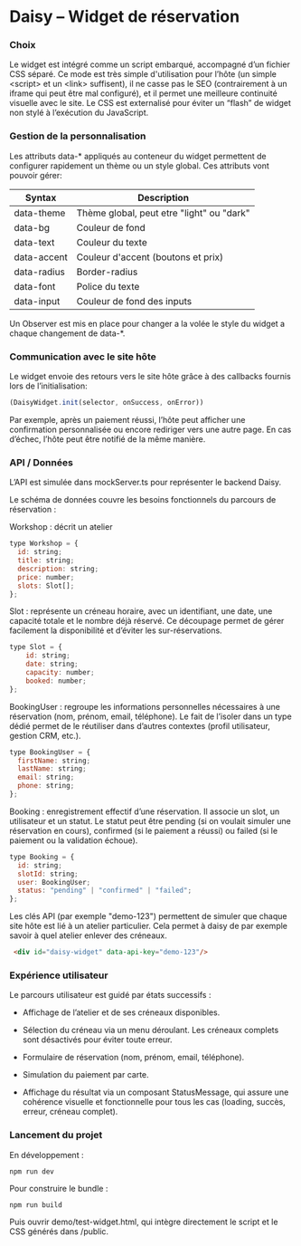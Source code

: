 # Daisy – Widget de réservation
### Choix

Le widget est intégré comme un script embarqué, accompagné d’un fichier CSS séparé. Ce mode est très simple d'utilisation pour l’hôte (un simple \<script\> et un \<link\> suffisent), il ne casse pas le SEO (contrairement à un iframe qui peut être mal configuré), et il permet une meilleure continuité visuelle avec le site. Le CSS est externalisé pour éviter un “flash” de widget non stylé à l’exécution du JavaScript.

### Gestion de la personnalisation

Les attributs data-* appliqués au conteneur du widget permettent de configurer rapidement un thème ou un style global.
Ces attributs vont pouvoir gérer:

| Syntax      | Description                |
|-------------|----------------------------|
| data-theme  | Thème  global, peut etre "light" ou "dark" |
| data-bg     | Couleur de fond      | 
| data-text   | Couleur du texte     | 
| data-accent | Couleur d'accent (boutons et prix) | 
| data-radius | Border-radius              | 
| data-font   | Police du texte            | 
| data-input  | Couleur de fond des inputs | 

Un Observer est mis en place pour changer a la volée le style du widget a chaque changement de data-*.

### Communication avec le site hôte

Le widget envoie des retours vers le site hôte grâce à des callbacks fournis lors de l’initialisation:
```js
(DaisyWidget.init(selector, onSuccess, onError))
```
Par exemple, après un paiement réussi, l’hôte peut afficher une confirmation personnalisée ou encore rediriger vers une autre page. En cas d’échec, l’hôte peut être notifié de la même manière.

### API / Données

L’API est simulée dans mockServer.ts pour représenter le backend Daisy.

Le schéma de données couvre les besoins fonctionnels du parcours de réservation :

Workshop : décrit un atelier
```js
type Workshop = {
  id: string;
  title: string;
  description: string;
  price: number;
  slots: Slot[];
};
```
Slot : représente un créneau horaire, avec un identifiant, une date, une capacité totale et le nombre déjà réservé. Ce découpage permet de gérer facilement la disponibilité et d’éviter les sur-réservations.
```js
type Slot = {
    id: string;
    date: string;
    capacity: number;
    booked: number;
};
```
BookingUser : regroupe les informations personnelles nécessaires à une réservation (nom, prénom, email, téléphone). Le fait de l’isoler dans un type dédié permet de le réutiliser dans d’autres contextes (profil utilisateur, gestion CRM, etc.).
```js
type BookingUser = {
  firstName: string;
  lastName: string;
  email: string;
  phone: string;
};
```
Booking : enregistrement effectif d’une réservation. Il associe un slot, un utilisateur et un statut. Le statut peut être pending (si on voulait simuler une réservation en cours), confirmed (si le paiement a réussi) ou failed (si le paiement ou la validation échoue).
```js
type Booking = {
  id: string;
  slotId: string;
  user: BookingUser;
  status: "pending" | "confirmed" | "failed";
};
```
Les clés API (par exemple "demo-123") permettent de simuler que chaque site hôte est lié à un atelier particulier. Cela permet à daisy de par exemple savoir à quel atelier enlever des créneaux.
```html
 <div id="daisy-widget" data-api-key="demo-123"/>
```
### Expérience utilisateur

Le parcours utilisateur est guidé par états successifs :

- Affichage de l’atelier et de ses créneaux disponibles.

- Sélection du créneau via un menu déroulant. Les créneaux complets sont désactivés pour éviter toute erreur.

- Formulaire de réservation (nom, prénom, email, téléphone).

- Simulation du paiement par carte.

- Affichage du résultat via un composant StatusMessage, qui assure une cohérence visuelle et fonctionnelle pour tous les cas (loading, succès, erreur, créneau complet).

### Lancement du projet

En développement :
```
npm run dev
```
Pour construire le bundle :
```
npm run build
```

Puis ouvrir demo/test-widget.html, qui intègre directement le script et le CSS générés dans /public.